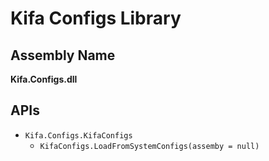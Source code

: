 ﻿Kifa Configs Library
===

Assembly Name
---
**Kifa.Configs.dll**

APIs
---
- `Kifa.Configs.KifaConfigs`
  - `KifaConfigs.LoadFromSystemConfigs(assemby = null)`
